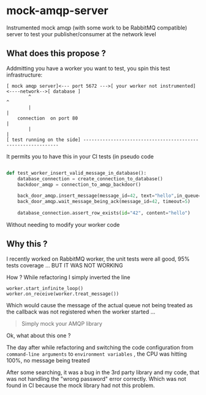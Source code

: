 # mock-amqp-server

Instrumented mock amqp (with some work to be RabbitMQ compatible) server to test your publisher/consumer at the network level

## What does this propose ?
Addmitting  you have a worker you want to test, you spin this test infrastructure:

````
[ mock amqp server]<--- port 5672 --->[ your worker not instrumented]<----network-->[ database ]
        ^                                                                               ^   
        |                                                                               |
    connection  on port 80                                                              |
        |                                                                               |
[ test running on the side] -------------------------------------------------------------
 ````

It permits you to have this in your CI tests  (in pseudo code

```python

def test_worker_insert_valid_message_in_database():
    database_connection = create_connection_to_database()
    backdoor_amqp = connection_to_amqp_backdoor()
    
    back_door_amqp.insert_message(message_id=42, text="hello",in_queue="messages_to_treat")
    back_door_amqp.wait_message_being_ack(message_id=42, timeout=5)
    
    database_connection.assert_row_exists(id="42", content="hello") 

```

Without needing to modify your worker code

## Why this ?

I recently worked on RabbitMQ worker, the unit tests were all good, 95% tests coverage ... BUT IT WAS NOT WORKING

How ? While refactoring I simply inverted the line 

```
worker.start_infinite_loop()
worker.on_receive(worker.treat_message())
```

Which would cause the message of the actual queue not being treated as the callback was not registered when the worker started ...

> Simply mock your AMQP library

Ok, what about this one ?

The day after while refactoring and switching the code configuration from `command-line arguments` to `environment variables` , the CPU was hitting 100%, no message being treated

After some searching, it was a bug in the 3rd party library and my code, that was not handling the "wrong password" error correctly. Which was not found in CI because the mock library had not this problem.
 
